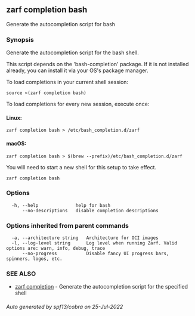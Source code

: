 ## zarf completion bash

Generate the autocompletion script for bash

### Synopsis

Generate the autocompletion script for the bash shell.

This script depends on the 'bash-completion' package.
If it is not installed already, you can install it via your OS's package manager.

To load completions in your current shell session:

	source <(zarf completion bash)

To load completions for every new session, execute once:

#### Linux:

	zarf completion bash > /etc/bash_completion.d/zarf

#### macOS:

	zarf completion bash > $(brew --prefix)/etc/bash_completion.d/zarf

You will need to start a new shell for this setup to take effect.


```
zarf completion bash
```

### Options

```
  -h, --help              help for bash
      --no-descriptions   disable completion descriptions
```

### Options inherited from parent commands

```
  -a, --architecture string   Architecture for OCI images
  -l, --log-level string      Log level when running Zarf. Valid options are: warn, info, debug, trace
      --no-progress           Disable fancy UI progress bars, spinners, logos, etc.
```

### SEE ALSO

* [zarf completion](zarf_completion.md)	 - Generate the autocompletion script for the specified shell

###### Auto generated by spf13/cobra on 25-Jul-2022

